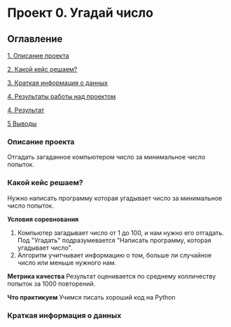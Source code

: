 # Проект 0. Угадай число

## Оглавление
[1. Описание проекта](https://github.com/polutornick/sf_data_science/tree/main/project_0/README.md#Описание-проекта)

[2. Какой кейс решаем?](https://github.com/polutornick/sf_data_science/tree/main/project_0/README.md#Какой-кейс-решаем?)

[3. Краткая информация о данных](https://github.com/polutornick/sf_data_science/tree/main/project_0/README.md#Краткая-информация-о-данных)

[4. Результаты работы над проектом](https://github.com/polutornick/sf_data_science/tree/main/project_0/README.md#)

[4. Результат](https://github.com/polutornick/sf_data_science/tree/main/project_0/README.md#)

[5 Выводы](https://github.com/polutornick/sf_data_science/tree/main/project_0/README.md#)	

### Описание проекта
Отгадать загаданное компьютером число за минимальное число попыток.

### Какой кейс решаем?
Нужно написать программу которая угадывает число за минимальное число попыток.
	
**Условия соревнования**
1) Компьютер загадывает число от 1 до 100, и нам нужно его отгадать. Под "Угадать" подразумевается "Написать программу, которая угадывает число".
2) Алгоритм учитчывает информацию о том, больше ли случайное число или меньше нужного нам.
 
**Метрика качества**
Результат оценивается по среднему колличеству попыток за 1000 повторений.
 
**Что практикуем**
Учимся писать хороший код на Python
 
### Краткая информация о данных